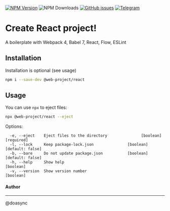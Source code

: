 [![NPM Version][npm-image]][npm-url] ![NPM Downloads][downloads-image] [![GitHub issues][issues-image]][issues-url] [![Telegram][telegram-image]][telegram-url]

[npm-image]: https://img.shields.io/npm/v/@web-project/react.svg
[npm-url]: https://www.npmjs.com/package/@web-project/react
[downloads-image]: https://img.shields.io/npm/dw/@web-project/react.svg
[deps-image]: https://david-dm.org/doasync/@web-project/react.svg
[issues-image]: https://img.shields.io/github/issues/doasync/web-project-react.svg
[issues-url]: https://github.com/doasync/web-project-react/issues
[license-image]: https://img.shields.io/badge/license-MIT-blue.svg
[license-url]: https://raw.githubusercontent.com/doasync/web-project-react/master/LICENSE
[telegram-image]: http://i.imgur.com/WANXk3d.png
[telegram-url]: https://t.me/doasync

Create React project!
=====================

A boilerplate with Webpack 4, Babel 7, React, Flow, ESLint

Installation
------------
Installation is optional (see usage)
```bash
npm i --save-dev @web-project/react
```

Usage
-----
You can use `npx` to eject files:
```bash
npx @web-project/react --eject
```

Options:

```
  -e, --eject    Eject files to the directory               [boolean] [required]
  -l, --lock     Keep package-lock.json               [boolean] [default: false]
  -b, --bare     Do not update package.json           [boolean] [default: false]
  -h, --help     Show help                                             [boolean]
  -v, --version  Show version number                                   [boolean]
```

#### Author
------------------

@doasync
